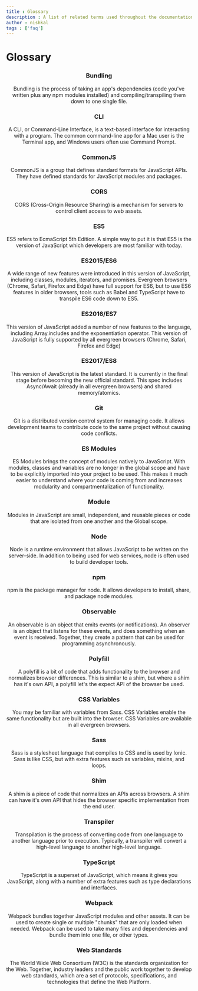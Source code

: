 ```yaml
---
title : Glossary
description : A list of related terms used throughout the documentation.
author : nishkal
tags : ['faq']
---
```


# Glossary
<Header/>
<!-- [[toc]] -->

### Bundling
Bundling is the process of taking an app's dependencies (code you've written plus any npm modules installed) and compiling/transpiling them down to one single file.

### CLI
A CLI, or Command-Line Interface, is a text-based interface for interacting with a program. The common command-line app for a Mac user is the Terminal app, and Windows users often use Command Prompt.

### CommonJS
CommonJS is a group that defines standard formats for JavaScript APIs. They have defined standards for JavaScript modules and packages.

### CORS
CORS (Cross-Origin Resource Sharing) is a mechanism for servers to control client access to web assets.

### ES5
ES5 refers to EcmaScript 5th Edition. A simple way to put it is that ES5 is the version of JavaScript which developers are most familiar with today.

### ES2015/ES6
A wide range of new features were introduced in this version of JavaScript, including classes, modules, iterators, and promises. Evergreen browsers (Chrome, Safari, Firefox and Edge) have full support for ES6, but to use ES6 features in older browsers, tools such as Babel and TypeScript have to transpile ES6 code down to ES5.

### ES2016/ES7
This version of JavaScript added a number of new features to the language, including Array.includes and the exponentiation operator. This version of JavaScript is fully supported by all evergreen browsers (Chrome, Safari, Firefox and Edge)

### ES2017/ES8
This version of JavaScript is the latest standard. It is currently in the final stage before becoming the new official standard. This spec includes Async/Await (already in all evergreen browsers) and shared memory/atomics.

### Git
Git is a distributed version control system for managing code. It allows development teams to contribute code to the same project without causing code conflicts.

### ES Modules
ES Modules brings the concept of modules natively to JavaScript. With modules, classes and variables are no longer in the global scope and have to be explicitly imported into your project to be used. This makes it much easier to understand where your code is coming from and increases modularity and compartmentalization of functionality.

### Module
Modules in JavaScript are small, independent, and reusable pieces or code that are isolated from one another and the Global scope.

### Node
Node is a runtime environment that allows JavaScript to be written on the server-side. In addition to being used for web services, node is often used to build developer tools.

### npm
npm is the package manager for node. It allows developers to install, share, and package node modules.

### Observable
An observable is an object that emits events (or notifications). An observer is an object that listens for these events, and does something when an event is received. Together, they create a pattern that can be used for programming asynchronously.

### Polyfill
A polyfill is a bit of code that adds functionality to the browser and normalizes browser differences. This is similar to a shim, but where a shim has it's own API, a polyfill let's the expect API of the browser be used.

### CSS Variables
You may be familiar with variables from Sass. CSS Variables enable the same functionality but are built into the browser. CSS Variables are available in all evergreen browsers.

### Sass
Sass is a stylesheet language that compiles to CSS and is used by Ionic. Sass is like CSS, but with extra features such as variables, mixins, and loops.

### Shim
A shim is a piece of code that normalizes an APIs across browsers. A shim can have it's own API that hides the browser specific implementation from the end user.

### Transpiler
Transpilation is the process of converting code from one language to another language prior to execution. Typically, a transpiler will convert a high-level language to another high-level language.

### TypeScript
TypeScript is a superset of JavaScript, which means it gives you JavaScript, along with a number of extra features such as type declarations and interfaces.

### Webpack
Webpack bundles together JavaScript modules and other assets. It can be used to create single or multiple "chunks" that are only loaded when needed. Webpack can be used to take many files and dependencies and bundle them into one file, or other types.

### Web Standards
The World Wide Web Consortium (W3C) is the standards organization for the Web. Together, industry leaders and the public work together to develop web standards, which are a set of protocols, specifications, and technologies that define the Web Platform.